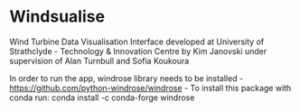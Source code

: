 # Windsualise
Wind Turbine Data Visualisation Interface developed at University of Strathclyde - Technology &amp; Innovation Centre by Kim Janovski under supervision of Alan Turnbull and Sofia Koukoura

In order to run the app, windrose library needs to be installed - https://github.com/python-windrose/windrose - To install this package with conda run: conda install -c conda-forge windrose
